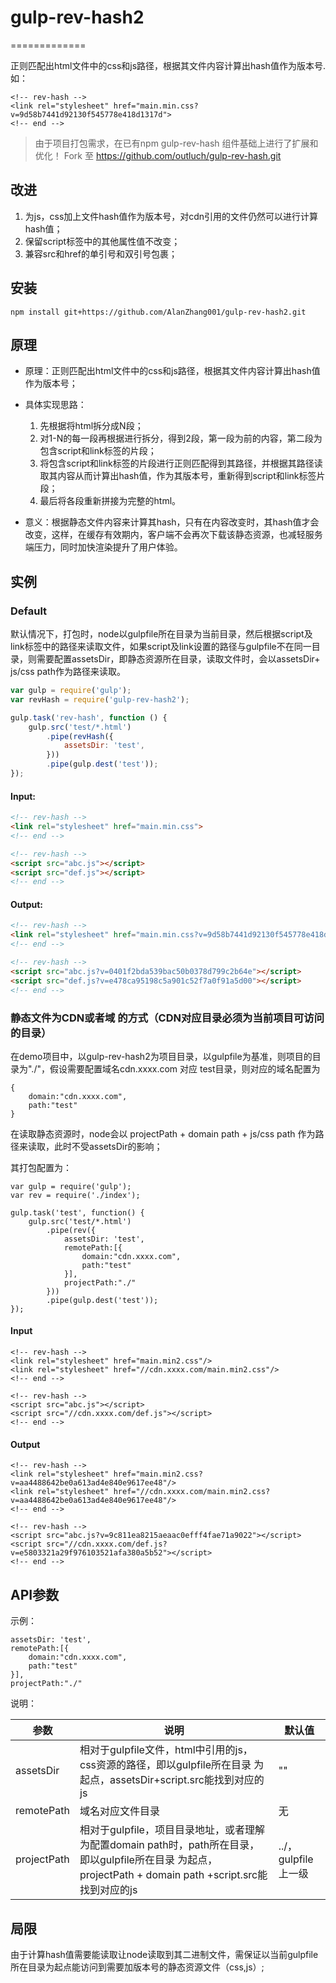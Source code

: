 # gulp-rev-hash2
=============

正则匹配出html文件中的css和js路径，根据其文件内容计算出hash值作为版本号.如：
```
<!-- rev-hash -->
<link rel="stylesheet" href="main.min.css?v=9d58b7441d92130f545778e418d1317d">
<!-- end -->
```

> 由于项目打包需求，在已有npm gulp-rev-hash 组件基础上进行了扩展和优化！
> Fork 至 https://github.com/outluch/gulp-rev-hash.git

## 改进
1. 为js，css加上文件hash值作为版本号，对cdn引用的文件仍然可以进行计算hash值；
2. 保留script标签中的其他属性值不改变；
3. 兼容src和href的单引号和双引号包裹；

## 安装

```
npm install git+https://github.com/AlanZhang001/gulp-rev-hash2.git
```

## 原理

- 原理：正则匹配出html文件中的css和js路径，根据其文件内容计算出hash值作为版本号；
- 具体实现思路：
	1. 先根据<!-- end -->将html拆分成N段；
	2. 对1-N的每一段再根据<!-- rev-hash -->进行拆分，得到2段，第一段为<!-- rev-hash -->前的内容，第二段为包含script和link标签的片段；
	3. 将包含script和link标签的片段进行正则匹配得到其路径，并根据其路径读取其内容从而计算出hash值，作为其版本号，重新得到script和link标签片段；
	4. 最后将各段重新拼接为完整的html。

- 意义：根据静态文件内容来计算其hash，只有在内容改变时，其hash值才会改变，这样，在缓存有效期内，客户端不会再次下载该静态资源，也减轻服务端压力，同时加快渲染提升了用户体验。


## 实例

### Default

默认情况下，打包时，node以gulpfile所在目录为当前目录，然后根据script及link标签中的路径来读取文件，如果script及link设置的路径与gulpfile不在同一目录，则需要配置assetsDir，即静态资源所在目录，读取文件时，会以assetsDir+ js/css path作为路径来读取。

```js
var gulp = require('gulp');
var revHash = require('gulp-rev-hash2');

gulp.task('rev-hash', function () {
    gulp.src('test/*.html')
        .pipe(revHash({
			assetsDir: 'test',
		}))
        .pipe(gulp.dest('test'));
});
```

#### Input:

```html
<!-- rev-hash -->
<link rel="stylesheet" href="main.min.css">
<!-- end -->

<!-- rev-hash -->
<script src="abc.js"></script>
<script src="def.js"></script>
<!-- end -->
```

#### Output:

```html
<!-- rev-hash -->
<link rel="stylesheet" href="main.min.css?v=9d58b7441d92130f545778e418d1317d">
<!-- end -->

<!-- rev-hash -->
<script src="abc.js?v=0401f2bda539bac50b0378d799c2b64e"></script>
<script src="def.js?v=e478ca95198c5a901c52f7a0f91a5d00"></script>
<!-- end -->
```

### 静态文件为CDN或者域 的方式（CDN对应目录必须为当前项目可访问的目录）

在demo项目中，以gulp-rev-hash2为项目目录，以gulpfile为基准，则项目的目录为"./"，假设需要配置域名cdn.xxxx.com 对应 test目录，则对应的域名配置为
```
{
    domain:"cdn.xxxx.com",
    path:"test"
}
```

在读取静态资源时，node会以 projectPath + domain path + js/css path 作为路径来读取，此时不受assetsDir的影响；

其打包配置为：

```
var gulp = require('gulp');
var rev = require('./index');

gulp.task('test', function() {
    gulp.src('test/*.html')
        .pipe(rev({
            assetsDir: 'test',
            remotePath:[{
                domain:"cdn.xxxx.com",
                path:"test"
            }],
            projectPath:"./"
        }))
        .pipe(gulp.dest('test'));
});

```

#### Input

```
<!-- rev-hash -->
<link rel="stylesheet" href="main.min2.css"/>
<link rel="stylesheet" href="//cdn.xxxx.com/main.min2.css"/>
<!-- end -->

<!-- rev-hash -->
<script src="abc.js"></script>
<script src="//cdn.xxxx.com/def.js"></script>
<!-- end -->
```

#### Output

```
<!-- rev-hash -->
<link rel="stylesheet" href="main.min2.css?v=aa4488642be0a613ad4e840e9617ee48"/>
<link rel="stylesheet" href="//cdn.xxxx.com/main.min2.css?v=aa4488642be0a613ad4e840e9617ee48"/>
<!-- end -->

<!-- rev-hash -->
<script src="abc.js?v=9c811ea8215aeaac0efff4fae71a9022"></script>
<script src="//cdn.xxxx.com/def.js?v=e5803321a29f976103521afa380a5b52"></script>
<!-- end -->
```

## API参数

示例：
```
assetsDir: 'test',
remotePath:[{
    domain:"cdn.xxxx.com",
    path:"test"
}],
projectPath:"./"
```

说明：

|参数| 说明 | 默认值 |
|---|---|---|
|assetsDir|相对于gulpfile文件，html中引用的js，css资源的路径，即以gulpfile所在目录 为起点，assetsDir+script.src能找到对应的js|""|
|remotePath|域名对应文件目录|无|
|projectPath | 相对于gulpfile，项目目录地址，或者理解为配置domain path时，path所在目录，即以gulpfile所在目录 为起点，projectPath + domain path +script.src能找到对应的js |../，gulpfile上一级|


## 局限

由于计算hash值需要能读取让node读取到其二进制文件，需保证以当前gulpfile所在目录为起点能访问到需要加版本号的静态资源文件（css,js）;

